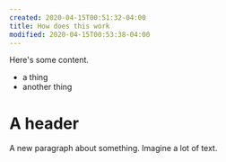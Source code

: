 ```yaml
---
created: 2020-04-15T00:51:32-04:00
title: How does this work
modified: 2020-04-15T00:53:38-04:00
---
```


Here's some content.

- a thing
- another thing

# A header

A new paragraph about something. Imagine a lot of text.